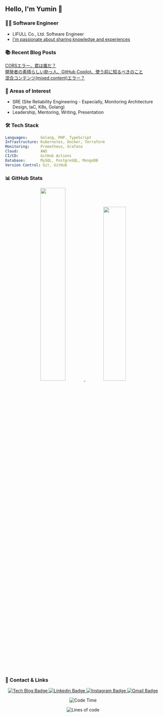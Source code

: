 ## Hello, I'm Yumin 👋

### 👨‍💻 Software Engineer
- LIFULL Co., Ltd. Software Engineer
- [I'm passionate about sharing knowledge and experiences](https://yuminnk-devlog.vercel.app/%E6%8A%80%E8%A1%93%E6%9B%B8)

### 📚 Recent Blog Posts

[CORSエラー、君は誰だ？](https://yuminnk-devlog.vercel.app/cors%E5%90%9B%E8%AA%B0)  
[開発者の素晴らしい助っ人、GitHub Copilot、使う前に知るべきのこと](https://yuminnk-devlog.vercel.app/%E9%96%8B%E7%99%BA%E8%80%85%E7%B4%A0%E6%99%B4%E5%8A%A9%E4%BA%BAgithub-copilot%E4%BD%BF%E5%89%8D%E7%9F%A5)  
[混合コンテンツ(mixed content)エラー？](https://yuminnk-devlog.vercel.app/%E6%B7%B7%E5%90%88mixed-content)  

### 🌟 Areas of Interest
- SRE (Site Reliability Engineering - Especially, Monitoring Architecture Design, IaC, K8s, Golang)
- Leadership, Mentoring, Writing, Presentation

### 🛠 Tech Stack

```yaml
Languages:      Golang, PHP, TypeScript
Infrastructure: Kubernetes, Docker, Terraform
Monitoring:     Prometheus, Grafana
Cloud:          AWS
CI/CD:          GitHub Actions
Database:       MySQL, PostgreSQL, MongoDB
Version Control: Git, GitHub
```

### 📊 GitHub Stats

<div align="center">
  <a href="https://github.com/anuraghazra/github-readme-stats">
    <img src="https://github-readme-stats.vercel.app/api?username=yuminn-k&show_icons=true&theme=material-palenight&hide_border=true&bg_color=20232a&icon_color=E3E3E3A8&text_color=fff&title_color=918FE0&count_private=true&include_all_commits=true&rank_icon=percentile" width="40%" />
  </a>
  <a href="https://github.com/yuminn-k/github-stats">
    <img src="https://github-readme-stats.vercel.app/api/wakatime?username=yuminn_k&layout=compact&langs_count=10&hide=blade%20template,java,markdown&theme=material-palenight&hide_border=true&bg_color=20232a&icon_color=E3E3E3A8&text_color=fff&title_color=918FE0" width="38%" />
  </a>
</div>

### 🔗 Contact & Links

<div align="center">
  <p align="center">
    <a href="https://yuminnk-devlog.vercel.app/">
      <img src="http://img.shields.io/badge/-Tech%20blog-black?style=flat-square&logo=github" alt="Tech Blog Badge" />
    </a>
    <a href="https://www.linkedin.com/in/yuminn-k/">
      <img src="https://img.shields.io/badge/-LinkedIn-blue?style=flat-square&logo=Linkedin&logoColor=white" alt="Linkedin Badge" />
    </a>
    <a href="https://www.instagram.com/yuu._.min_k/">
      <img src="https://img.shields.io/badge/-Instagram-dd2a7b?style=flat-square&logo=instagram&logoColor=white" alt="Instagram Badge" />
    </a>
    <a href="mailto:gimyumin40@gmail.com">
      <img src="https://img.shields.io/badge/-Gmail-d14836?style=flat-square&logo=Gmail&logoColor=white" alt="Gmail Badge" />
    </a>
  </p>

  <!--START_SECTION:waka-->
![Code Time](http://img.shields.io/badge/Code%20Time-843%20hrs%2049%20mins-blue)

![Lines of code](https://img.shields.io/badge/From%20Hello%20World%20I%27ve%20Written-11.7%20million%20lines%20of%20code-blue)


<!--END_SECTION:waka-->
</div>

